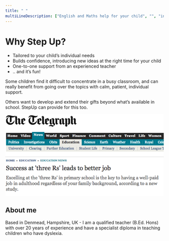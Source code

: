 ```yaml
---
title: " "
multiLineDescription: ["English and Maths help for your child", "", "in Denmead, Hampshire", "" ]
---
```


# Why Step Up?

* Tailored to your child’s individual needs
* Builds confidence, introducing new ideas at the right time for your child
* One-to-one support from an experienced teacher
* .. and it’s fun!

Some children find it difficult to concentrate in a busy classroom, and can really benefit from going over the topics with calm, patient, individual support.

Others want to develop and extend their gifts beyond what’s available in school. StepUp can provide for this too.

![](dailytelegraph-9-may-2013.png)

## About me

Based in Denmead, Hampshire, UK - I am a qualified teacher (B.Ed. Hons) with over 20 years of experience and have a specialist diploma in teaching children who have dyslexia.

